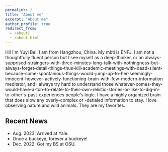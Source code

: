 ```yaml
---
permalink: /
title: "About me"
excerpt: "About me"
author_profile: true
redirect_from: 
  - /about/
  - /about.html
---
```


Hi! I'm Yuyi Bei. I am from Hangzhou, China. My mbti is ENFJ. I am not a thoughtfully fluent person but I see myself as a deep-thinker, or an always-supprised-straingers-with-three-minutes-long-talk-with-nothingness-but-always-forget-detail-things-thus-kill-academic-meetings-with-dead-silent-because-some-spontanious-things-would-jump-up-to-her-seemingly-innocent-however-actively-functioning-brain-with-few-modern-information meditator, and I always try hard to understand those whatever-comes-they-would-have-a-ton-to-relate-to-their-own-relistic-stories-or-like-to-dig-in-to-other's-past-experiences people's logic. I have a highly organized brain that does alow any overly-complex or -detialed information to stay. I love observing nature and wild animals. They are my favorites.

Recent News
------
* Aug. 2023: Arrived at Yale. 
* Once a buckeye, forever a buckeye!
* Dec. 2022: Got my BS at OSU. 

